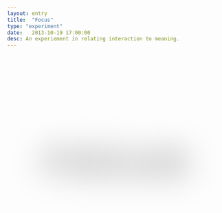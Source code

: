 ```yaml
---
layout: entry
title:  "Focus"
type: "experiment"
date:   2013-10-19 17:00:00
desc: An experiement in relating interaction to meaning.
---
```


<style>
h1 {
	display: none;
}
	.focus {
		padding-top:3em;
		text-align: center;
		font-size: 5em;
	}

	.focus span {
		color: transparent;
		text-shadow: 0 0 75px rgb(0,0,0);
	}

	.space_big {
		margin:0em;
	}

</style>

<div class="focus">
<span>F</span>
<span>O</span>
<span>C</span>
<span>U</span>
<span>S</span>
</div>

<br/>
<br/>
<br/>


<script type="text/javascript">
$(function() {

	// get mouse position
    var mouseX = 0;
    var mouseY = 0;
    var $focus = $('.focus span');
	var spanX = [$focus.length];
	var spanY = [$focus.length];

	$focus.each(function(i) {
		var offset = $(this).offset();
		spanX[i] = offset.left + $(this).width()/2;
		spanY[i] = offset.top + $(this).height()/2;
	}); 	
	
	$('body').mousemove(function(e) {
		mouseX = e.pageX;
	    mouseY = e.pageY;

		$focus.each(function(i) {
			var x = spanX[i] - mouseX;
			var y = spanY[i] - mouseY;
			var d = Math.round(Math.sqrt( x*x + y*y )) * .25;
			$(this).css('textShadow', '0 0 '+d+'px rgb(0,0,0)'); /* THIS IS THE IMPORTANT BIT! */
		}); 
	});
	
});	
</script>




